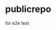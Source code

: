 # publicrepo
for e2e test


















































































































































































































































































































































































































































































































































































































































































































































































































































